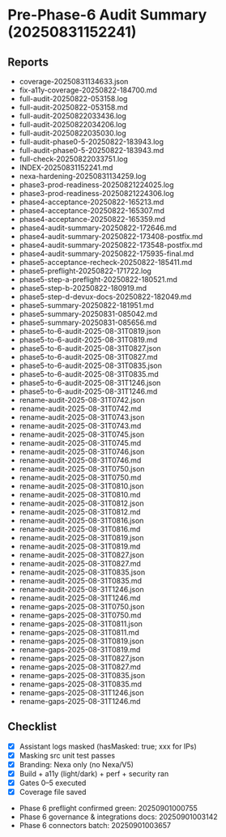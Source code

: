 # Pre-Phase-6 Audit Summary (20250831152241)

## Reports
- coverage-20250831134633.json
- fix-a11y-coverage-20250822-184700.md
- full-audit-20250822-053158.log
- full-audit-20250822-053158.md
- full-audit-20250822033436.log
- full-audit-20250822034206.log
- full-audit-20250822035030.log
- full-audit-phase0-5-20250822-183943.log
- full-audit-phase0-5-20250822-183943.md
- full-check-20250822033751.log
- INDEX-20250831152241.md
- nexa-hardening-20250831134259.log
- phase3-prod-readiness-20250821224025.log
- phase3-prod-readiness-20250821224306.log
- phase4-acceptance-20250822-165213.md
- phase4-acceptance-20250822-165307.md
- phase4-acceptance-20250822-165359.md
- phase4-audit-summary-20250822-172646.md
- phase4-audit-summary-20250822-173408-postfix.md
- phase4-audit-summary-20250822-173548-postfix.md
- phase4-audit-summary-20250822-175935-final.md
- phase5-acceptance-recheck-20250822-185411.md
- phase5-preflight-20250822-171722.log
- phase5-step-a-preflight-20250822-180521.md
- phase5-step-b-20250822-180919.md
- phase5-step-d-devux-docs-20250822-182049.md
- phase5-summary-20250822-181951.md
- phase5-summary-20250831-085042.md
- phase5-summary-20250831-085656.md
- phase5-to-6-audit-2025-08-31T0819.json
- phase5-to-6-audit-2025-08-31T0819.md
- phase5-to-6-audit-2025-08-31T0827.json
- phase5-to-6-audit-2025-08-31T0827.md
- phase5-to-6-audit-2025-08-31T0835.json
- phase5-to-6-audit-2025-08-31T0835.md
- phase5-to-6-audit-2025-08-31T1246.json
- phase5-to-6-audit-2025-08-31T1246.md
- rename-audit-2025-08-31T0742.json
- rename-audit-2025-08-31T0742.md
- rename-audit-2025-08-31T0743.json
- rename-audit-2025-08-31T0743.md
- rename-audit-2025-08-31T0745.json
- rename-audit-2025-08-31T0745.md
- rename-audit-2025-08-31T0746.json
- rename-audit-2025-08-31T0746.md
- rename-audit-2025-08-31T0750.json
- rename-audit-2025-08-31T0750.md
- rename-audit-2025-08-31T0810.json
- rename-audit-2025-08-31T0810.md
- rename-audit-2025-08-31T0812.json
- rename-audit-2025-08-31T0812.md
- rename-audit-2025-08-31T0816.json
- rename-audit-2025-08-31T0816.md
- rename-audit-2025-08-31T0819.json
- rename-audit-2025-08-31T0819.md
- rename-audit-2025-08-31T0827.json
- rename-audit-2025-08-31T0827.md
- rename-audit-2025-08-31T0835.json
- rename-audit-2025-08-31T0835.md
- rename-audit-2025-08-31T1246.json
- rename-audit-2025-08-31T1246.md
- rename-gaps-2025-08-31T0750.json
- rename-gaps-2025-08-31T0750.md
- rename-gaps-2025-08-31T0811.json
- rename-gaps-2025-08-31T0811.md
- rename-gaps-2025-08-31T0819.json
- rename-gaps-2025-08-31T0819.md
- rename-gaps-2025-08-31T0827.json
- rename-gaps-2025-08-31T0827.md
- rename-gaps-2025-08-31T0835.json
- rename-gaps-2025-08-31T0835.md
- rename-gaps-2025-08-31T1246.json
- rename-gaps-2025-08-31T1246.md

## Checklist
- [x] Assistant logs masked (hasMasked: true; xxx for IPs)
- [x] Masking src unit test passes
- [x] Branding: Nexa only (no Nexa/V5)
- [x] Build + a11y (light/dark) + perf + security ran
- [x] Gates 0–5 executed
- [x] Coverage file saved
- Phase 6 preflight confirmed green: 20250901000755
- Phase 6 governance & integrations docs: 20250901003142
- Phase 6 connectors batch: 20250901003657
